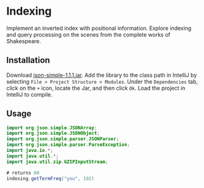 # Indexing

Implement an inverted index with positional information. Explore indexing and query processing on the scenes from the complete works of Shakespeare.

## Installation

Download [json-simple-1.1.1.jar](http://www.java2s.com/Code/Jar/j/Downloadjsonsimple111jar.htm). Add the library to the class path in IntelliJ by selecting
```File > Project Structure > Modules```.
Under the
```Dependencies``` tab, click on the ```+``` icon, locate the Jar, and then click ```Ok```.
Load the project in IntelliJ to compile.

## Usage

```Java
import org.json.simple.JSONArray;
import org.json.simple.JSONObject;
import org.json.simple.parser.JSONParser;
import org.json.simple.parser.ParseException;
import java.io.*;
import java.util.*;
import java.util.zip.GZIPInputStream;

# returns 68
indexing.getTermFreq("you", 192)
